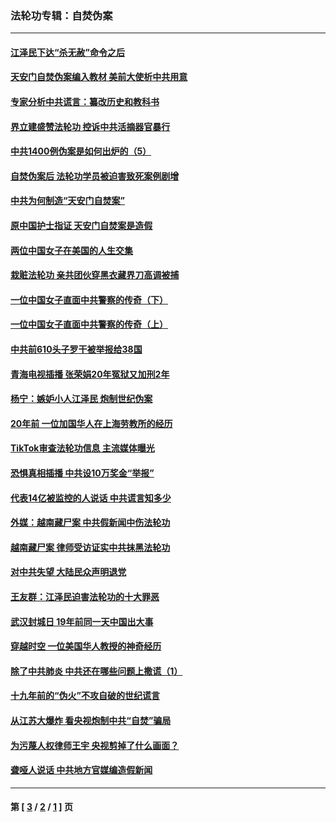 ### 法轮功专辑：自焚伪案
---
#### [江泽民下达“杀无赦”命令之后](../../pages/nf5562/n13878084.md?04250430) 
#### [天安门自焚伪案编入教材 美前大使析中共用意](../../pages/nf5562/n13791932.md?04250430) 
#### [专家分析中共谎言：纂改历史和教科书](../../pages/nf5562/n13781542.md?04250430) 
#### [界立建盛赞法轮功 控诉中共活摘器官暴行](../../pages/nf5562/n13781971.md?04250430) 
#### [中共1400例伪案是如何出炉的（5）](../../pages/nf5562/n13226831.md?04250430) 
#### [自焚伪案后 法轮功学员被迫害致死案例剧增](../../pages/nf5562/n13190600.md?04250430) 
#### [中共为何制造“天安门自焚案”](../../pages/nf5562/n13183270.md?04250430) 
#### [原中国护士指证 天安门自焚案是造假](../../pages/nf5562/n13172289.md?04250430) 
#### [两位中国女子在美国的人生交集](../../pages/nf5562/n13156138.md?04250430) 
#### [栽赃法轮功 亲共团伙穿黑衣藏界刀高调被捕](../../pages/nf5562/n13073780.md?04250430) 
#### [一位中国女子直面中共警察的传奇（下）](../../pages/nf5562/n12989706.md?04250430) 
#### [一位中国女子直面中共警察的传奇（上）](../../pages/nf5562/n12985072.md?04250430) 
#### [中共前610头子罗干被举报给38国](../../pages/nf5562/n12975419.md?04250430) 
#### [青海电视插播 张荣娟20年冤狱又加刑2年](../../pages/nf5562/n12738166.md?04250430) 
#### [杨宁：嫉妒小人江泽民 炮制世纪伪案](../../pages/nf5562/n12724108.md?04250430) 
#### [20年前 一位加国华人在上海劳教所的经历](../../pages/nf5562/n12707932.md?04250430) 
#### [TikTok审查法轮功信息 主流媒体曝光](../../pages/nf5562/n12362336.md?04250430) 
#### [恐惧真相插播 中共设10万奖金“举报”](../../pages/nf5562/n12306396.md?04250430) 
#### [代表14亿被监控的人说话 中共谎言知多少](../../pages/nf5562/n12297484.md?04250430) 
#### [外媒：越南藏尸案 中共假新闻中伤法轮功](../../pages/nf5562/n12264411.md?04250430) 
#### [越南藏尸案 律师受访证实中共抹黑法轮功](../../pages/nf5562/n12261878.md?04250430) 
#### [对中共失望 大陆民众声明退党](../../pages/nf5562/n12187315.md?04250430) 
#### [王友群：江泽民迫害法轮功的十大罪恶](../../pages/nf5562/n12169074.md?04250430) 
#### [武汉封城日 19年前同一天中国出大事](../../pages/nf5562/n12150901.md?04250430) 
#### [穿越时空  一位美国华人教授的神奇经历](../../pages/nf5562/n12097460.md?04250430) 
#### [除了中共肺炎 中共还在哪些问题上撒谎（1）](../../pages/nf5562/n11955770.md?04250430) 
#### [十九年前的“伪火”不攻自破的世纪谎言](../../pages/nf5562/n11813238.md?04250430) 
#### [从江苏大爆炸 看央视炮制中共“自焚”骗局](../../pages/nf5562/n11140275.md?04250430) 
#### [为污蔑人权律师王宇 央视剪掉了什么画面？](../../pages/nf5562/n11130142.md?04250430) 
#### [聋哑人说话 中共地方官媒编造假新闻](../../pages/nf5562/n11006067.md?04250430) 

---
#### 第 [ [3](./3.md?04250430) / [2](./2.md?04250430) / [1](./1.md?04250430) ] 页
